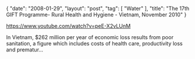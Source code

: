 {
   "date": "2008-01-29",
   "layout": "post",
   "tag": [
      "Water"
   ],
   "title": "The 17th GIFT Programme- Rural Health and Hygiene - Vietnam, November 2010"
}

https://www.youtube.com/watch?v=peE-X2vLUnM  

In Vietnam, $262 million per year of economic loss results from poor sanitation, a figure which includes costs of health care, productivity loss and prematur...